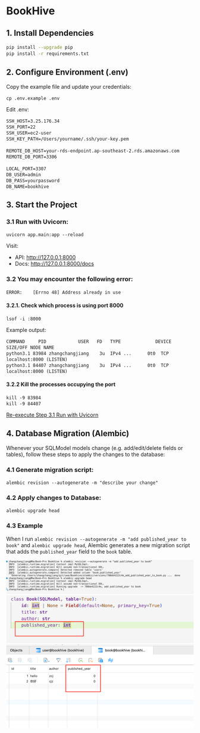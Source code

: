 # BookHive

## 1. Install Dependencies

```bash
pip install --upgrade pip
pip install -r requirements.txt
```

## **2. Configure Environment (.env)**

Copy the example file and update your credentials:

```
cp .env.example .env
```

Edit .env:

```
SSH_HOST=3.25.176.34
SSH_PORT=22
SSH_USER=ec2-user
SSH_KEY_PATH=/Users/yourname/.ssh/your-key.pem

REMOTE_DB_HOST=your-rds-endpoint.ap-southeast-2.rds.amazonaws.com
REMOTE_DB_PORT=3306

LOCAL_PORT=3307
DB_USER=admin
DB_PASS=yourpassword
DB_NAME=bookhive
```

## **3. Start the Project**

### 3.1 Run with Uvicorn:

```
uvicorn app.main:app --reload
```

Visit:

- API: http://127.0.0.1:8000
- Docs: http://127.0.0.1:8000/docs

### 3.2 You may encounter the following error:

```
ERROR:    [Errno 48] Address already in use
```

#### 3.2.1. Check which process is using port 8000

```
lsof -i :8000
```

Example output:

```
COMMAND     PID            USER   FD   TYPE             DEVICE SIZE/OFF NODE NAME
python3.1 83984 zhangchangjiang    3u  IPv4 ...      0t0  TCP localhost:8000 (LISTEN)
python3.1 84407 zhangchangjiang    3u  IPv4 ...      0t0  TCP localhost:8000 (LISTEN)
```

#### 3.2.2 Kill the processes occupying the port

```
kill -9 83984
kill -9 84407
```

[Re-execute Step 3.1 Run with Uvicorn]()



## 4. Database Migration (Alembic)

Whenever your SQLModel models change (e.g. add/edit/delete fields or tables), follow these steps to apply the changes to the database:

### 4.1 Generate migration script:

```
alembic revision --autogenerate -m "describe your change"
```

### 4.2 Apply changes to Database:

```
alembic upgrade head
```

### 4.3 Example

When I run `alembic revision --autogenerate -m "add published_year to book"` and  `alembic upgrade head`, Alembic generates a new migration script that adds the `published_year` field to the `book` table.

<img src="introduction-images/image-20250817111019996.png" alt="image-20250817111019996" style="zoom:67%;" />

<img src="introduction-images/image-20250817111103993.png" alt="image-20250817111103993" style="zoom:67%;" />

<img src="introduction-images/image-20250817111129400.png" alt="image-20250817111129400" style="zoom:67%;" />
